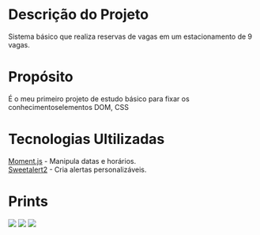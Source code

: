 # Descrição do Projeto
Sistema básico que realiza reservas de vagas em um estacionamento de 9 vagas.
# Propósito
É o meu primeiro projeto de estudo básico para fixar os conhecimentoselementos DOM, CSS
# Tecnologias Ultilizadas

<a href='https://momentjs.com/'>Moment.js</a> - Manipula datas e horários.<br>
<a href='https://sweetalert2.github.io/'>Sweetalert2</a> - Cria alertas personalizáveis.

# Prints
<img src="https://i.imgur.com/O8rsMfK.png">
<img src="https://i.imgur.com/LANu6hg.png">
<img src="https://i.imgur.com/QTHylrz.png">
